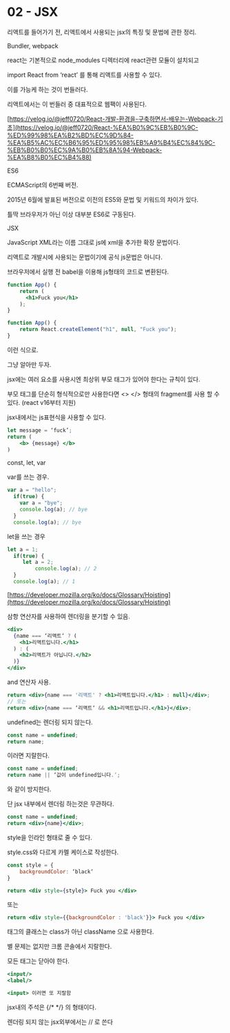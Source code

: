 # 02 - JSX

리액트를 들어가기 전, 리액트에서 사용되는 jsx의 특징 및 문법에 관한 정리.

Bundler, webpack

react는 기본적으로 node_modules 디렉터리에 react관련 모듈이 설치되고

import React from ‘react’ 를 통해 리액트를 사용할 수 있다.

이를 가능케 하는 것이 번들러다.

리액트에서는 이 번들러 중 대표적으로 웹팩이 사용된다.

[https://velog.io/@jeff0720/React-개발-환경을-구축하면서-배우는-Webpack-기초](https://velog.io/@jeff0720/React-%EA%B0%9C%EB%B0%9C-%ED%99%98%EA%B2%BD%EC%9D%84-%EA%B5%AC%EC%B6%95%ED%95%98%EB%A9%B4%EC%84%9C-%EB%B0%B0%EC%9A%B0%EB%8A%94-Webpack-%EA%B8%B0%EC%B4%88)

ES6

ECMAScript의 6번째 버전.

2015년 6월에 발표된 버전으로 이전의 ES5와 문법 및 키워드의 차이가 있다.

틀딱 브라우저가 아닌 이상 대부분 ES6로 구동된다.

JSX

JavaScript XML라는 이름 그대로 js에 xml을 추가한 확장 문법이다.

리액트로 개발시에 사용되는 문법이기에 공식 js문법은 아니다.

브라우저에서 실행 전 babel을 이용해 js형태의 코드로 변환된다.

```jsx
function App() {
	return (
      <h1>Fuck you</h1>
    );
}
```

```jsx
function App() {
	return React.createElement("h1", null, "Fuck you");
}
```

이런 식으로.

그냥 알아만 두자.

jsx에는 여러 요소를 사용시엔 최상위 부모 태그가 있어야 한다는 규칙이 있다.

부모 태그를 단순히 형식적으로만 사용한다면 <> </> 형태의 fragment를 사용 할 수 있다. (react v16부터 지원)

jsx내에서는 js표현식을 사용할 수 있다.

```jsx
let message = ‘fuck’;
return (
	<b> {message} </b>
)
```

const, let, var

var를 쓰는 경우.

```jsx
var a = "hello";
  if(true) {
    var a = "bye";
    console.log(a); // bye
  }
  console.log(a); // bye
```

let을 쓰는 경우

```jsx
let a = 1;
  if(true) {
     let a = 2;
		 console.log(a); // 2
  }
  console.log(a); // 1
```

[https://developer.mozilla.org/ko/docs/Glossary/Hoisting](https://developer.mozilla.org/ko/docs/Glossary/Hoisting)

삼항 연산자를 사용하여 렌더링을 분기할 수 있음.

```jsx
<div>
  {name === ‘리액트‘ ? (
    <h1>리액트입니다.</h1>
  ) : (
    <h2>리액트가 아닙니다.</h2>
  )}
</div>
```

and 연산자 사용.

```jsx
return <div>{name === '리액트' ? <h1>리액트입니다.</h1> : null}</div>;
// 또는
return <div>{name === ‘리액트‘ && <h1>리액트입니다.</h1>}</div>;
```

undefined는 렌더링 되지 않는다.

```jsx
const name = undefined;
return name;
```

이러면 지랄한다.

```jsx
const name = undefined;
return name || ‘값이 undefined입니다.‘;
```

와 같이 방지한다.

단 jsx 내부에서 렌더링 하는것은 무관하다.

```jsx
const name = undefined;
return <div>{name}</div>;
```

style을 인라인 형태로 줄 수 있다.

style.css와 다르게 카멜 케이스로 작성한다.

```jsx
const style = {
	backgroundColor: ‘black‘
}

return <div style={style}> Fuck you </div>
```

또는

```jsx
return <div style={{backgroundColor : 'black'}}> Fuck you </div>
```

태그의 클래스는 class가 아닌 className 으로 사용한다.

별 문제는 없지만 크롬 콘솔에서 지랄한다.

모든 태그는 닫아야 한다.

```jsx
<input/>
<label/>

<input> 이러면 또 지랄함
```

jsx내의 주석은 {/* */} 의 형태이다.

렌더링 되지 않는 jsx외부에서는 // 로 쓴다

